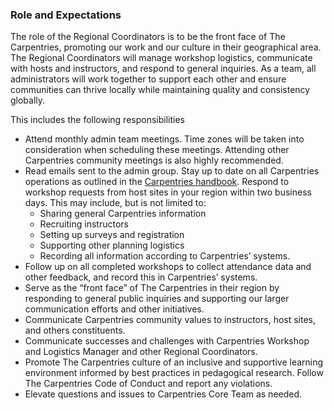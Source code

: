 ### Role and Expectations

The role of the Regional Coordinators is to be the front face of The Carpentries, promoting our work and our culture in their geographical area.  The Regional Coordinators will manage workshop logistics, communicate with hosts and instructors, and respond to general inquiries.  As a team, all administrators will work together to support each other and ensure communities can thrive locally while maintaining quality and consistency globally.


This includes the following responsibilities

* Attend monthly admin team meetings.  Time zones will be taken into consideration when scheduling these meetings.  Attending other Carpentries community meetings is also highly recommended.
* Read emails sent to the admin group.
Stay up to date on all Carpentries operations as outlined in the [Carpentries handbook](https://docs.carpentries.org/index.html).
Respond to workshop requests from host sites in your region within two business days. This may include, but is not limited to:
  * Sharing general Carpentries information
  * Recruiting instructors
  * Setting up surveys and registration
  * Supporting other planning logistics
  * Recording all information according to Carpentries’ systems.
* Follow up on all completed workshops to collect attendance data and other feedback, and record this in Carpentries’ systems.
* Serve as the “front face” of The Carpentries in their region by responding to general public inquiries and supporting our larger communication efforts and other initiatives.
* Communicate Carpentries community values to instructors, host sites, and others constituents. 
* Communicate successes and challenges with Carpentries Workshop and Logistics Manager and other Regional Coordinators.
* Promote The Carpentries culture of an inclusive and supportive learning environment informed by best practices in pedagogical research. Follow The Carpentries Code of Conduct and report any violations.
* Elevate questions and issues to Carpentries Core Team as needed.




